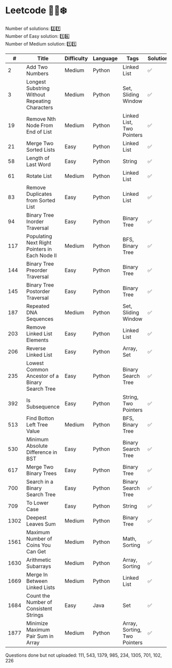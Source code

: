 # Leetcode :woman_technologist::snowflake:

Number of solutions: :two::seven: <br/>
Number of Easy solution: :one::six: <br/>
Number of Medium solution: :one::one:

| #    | Title                                          | Difficulty | Language | Tags                         | Solution           | Notes              |
| ---- | ---------------------------------------------- | ---------- | -------- | ---------------------------- | ------------------ | ------------------ |
| 2    | Add Two Numbers                                | Medium     | Python   | Linked List                  | :white_check_mark: | :white_check_mark: |
| 3    | Longest Substring Without Repeating Characters | Medium     | Python   | Set, Sliding Window          | :white_check_mark: | :white_check_mark: |
| 19   | Remove Nth Node From End of List               | Medium     | Python   | Linked List, Two Pointers    | :white_check_mark: | :white_check_mark: |
| 21   | Merge Two Sorted Lists                         | Easy       | Python   | Linked List                  | :white_check_mark: | :white_check_mark: |
| 58   | Length of Last Word                            | Easy       | Python   | String                       | :white_check_mark: | :white_check_mark: |
| 61   | Rotate List                                    | Medium     | Python   | Linked List                  | :white_check_mark: | :white_check_mark: |
| 83   | Remove Duplicates from Sorted List             | Easy       | Python   | Linked List                  | :white_check_mark: | :white_check_mark: |
| 94   | Binary Tree Inorder Traversal                  | Easy       | Python   | Binary Tree                  | :white_check_mark: | :white_check_mark: |
| 117  | Populating Next Right Pointers in Each Node II | Medium     | Python   | BFS, Binary Tree             | :white_check_mark: | :x:                |
| 144  | Binary Tree Preorder Traversal                 | Easy       | Python   | Binary Tree                  | :white_check_mark: | :white_check_mark: |
| 145  | Binary Tree Postorder Traversal                | Easy       | Python   | Binary Tree                  | :white_check_mark: | :white_check_mark: |
| 187  | Repeated DNA Sequences                         | Medium     | Python   | Set, Sliding Window          | :white_check_mark: | :white_check_mark: |
| 203  | Remove Linked List Elements                    | Easy       | Python   | Linked List                  | :white_check_mark: | :white_check_mark: |
| 206  | Reverse Linked List                            | Easy       | Python   | Array, Set                   | :white_check_mark: | :white_check_mark: |
| 235  | Lowest Common Ancestor of a Binary Search Tree | Easy       | Python   | Binary Search Tree           | :white_check_mark: | :white_check_mark: |
| 392  | Is Subsequence                                 | Easy       | Python   | String, Two Pointers         | :white_check_mark: | :white_check_mark: |
| 513  | Find Botton Left Tree Value                    | Medium     | Python   | BFS, Binary Tree             | :white_check_mark: | :white_check_mark: |
| 530  | Minimum Absolute Difference in BST             | Easy       | Python   | Binary Search Tree           | :white_check_mark: | :white_check_mark: |
| 617  | Merge Two Binary Trees                         | Easy       | Python   | Binary Tree                  | :white_check_mark: | :white_check_mark: |
| 700  | Search in a Binary Search Tree                 | Easy       | Python   | Binary Search Tree           | :white_check_mark: | :white_check_mark: |
| 709  | To Lower Case                                  | Easy       | Python   | String                       | :white_check_mark: | :white_check_mark: |
| 1302 | Deepest Leaves Sum                             | Medium     | Python   | Binary Tree                  | :white_check_mark: | :white_check_mark: |
| 1561 | Maximum Number of Coins You Can Get            | Medium     | Python   | Math, Sorting                | :white_check_mark: | :white_check_mark: |
| 1630 | Arithmetic Subarrays                           | Medium     | Python   | Array, Sorting               | :white_check_mark: | :white_check_mark: |
| 1669 | Merge In Between Linked Lists                  | Medium     | Python   | Linked List                  | :white_check_mark: | :white_check_mark: |
| 1684 | Count the Number of Consistent Strings         | Easy       | Java     | Set                          | :white_check_mark: | :white_check_mark: |
| 1877 | Minimize Maximum Pair Sum in Array             | Medium     | Python   | Array, Sorting, Two Pointers | :white_check_mark: | :x:                |
Questions done but not uploaded:
111, 
543, 
1379, 
985, 
234, 
1305, 
701, 
102, 
226
